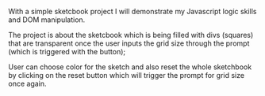 With a simple sketcbook project I will demonstrate my Javascript logic skills and DOM manipulation.

The project is about the sketcbook which is being filled with divs (squares) that are transparent once the user inputs the grid size through the prompt (which is triggered with the button);

User can choose color for the sketch and also reset the whole sketchbook by clicking on the reset button which will trigger the prompt for grid size once again.